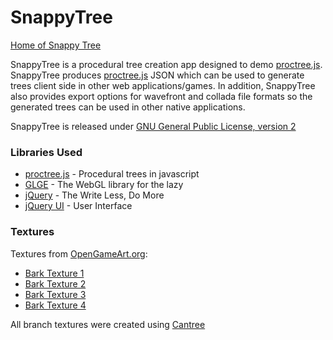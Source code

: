 SnappyTree
=======

[Home of Snappy Tree](http://www.snappytree.com)

SnappyTree is a procedural tree creation app designed to demo [proctree.js](https://github.com/supereggbert/proctree.js).  SnappyTree produces [proctree.js](https://github.com/supereggbert/proctree.js) JSON which can be used to generate trees client side in other web applications/games.  In addition, SnappyTree also provides export options for wavefront and collada file formats so the generated trees can be used in other native applications.

SnappyTree is released under [GNU General Public License, version 2](http://www.gnu.org/licenses/gpl-2.0.html)

    
### Libraries Used ###

* [proctree.js](https://github.com/supereggbert/proctree.js)  - Procedural trees in javascript
* [GLGE](https://github.com/supereggbert/GLGE)  - The WebGL library for the lazy
* [jQuery](http://jquery.com/) - The Write Less, Do More
* [jQuery UI](http://jqueryui.com/)  - User Interface

### Textures ###

Textures from [OpenGameArt.org](http://opengameart.org):
* [Bark Texture 1](http://opengameart.org/node/8153)
* [Bark Texture 2](http://opengameart.org/node/10050)
* [Bark Texture 3](http://opengameart.org/node/8341)
* [Bark Texture 4](http://opengameart.org/node/7929)

All branch textures were created using [Cantree](http://arnaud.ile.nc/cantree/)